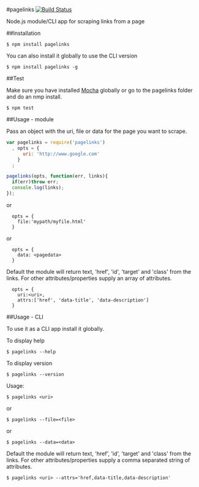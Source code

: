 #pagelinks [![Build Status](https://travis-ci.org/zrrrzzt/pagelinks.svg?branch=master)](https://travis-ci.org/zrrrzzt/pagelinks)

Node.js module/CLI app for scraping links from a page

##Installation

```
$ npm install pagelinks
```

You can also install it globally to use the CLI version

```
$ npm install pagelinks -g
```

##Test

Make sure you have installed [Mocha](http://visionmedia.github.io/mocha/) globally or go to the pagelinks folder and do an nmp install.

```
$ npm test
```

##Usage - module

Pass an object with the uri, file or data for the page you want to scrape.

```javascript
var pagelinks = require('pagelinks')
  , opts = {
      uri: 'http://www.google.com'
    } 
  ;

pagelinks(opts, function(err, links){
  if(err)throw err;
  console.log(links);
});
```

or

```
  opts = {
    file:'mypath/myfile.html'
  }
```

or

```
  opts = {
    data: <pagedata>
  }
```

Default the module will return text, 'href', 'id', 'target' and 'class' from the links.
For other attributes/properties supply an array of attributes.

```
  opts = {
    uri:<uri>,
    attrs:['href', 'data-title', 'data-description']
  }
```


##Usage - CLI

To use it as a CLI app install it globally.

To display help

```
$ pagelinks --help
```

To display version

```
$ pagelinks --version
```

Usage:

```
$ pagelinks <uri>
```

or

```
$ pagelinks --file=<file>
```

or

```
$ pagelinks --data=<data>
```

Default the module will return text, 'href', 'id', 'target' and 'class' from the links.
For other attributes/properties supply a comma separated string of attributes.

```
$ pagelinks <uri> --attrs='href,data-title,data-description'
```